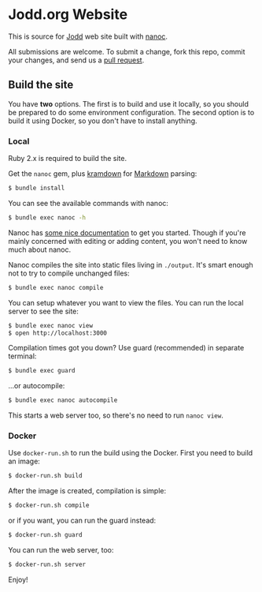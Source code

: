 # Jodd.org Website

This is source for [Jodd](http://jodd.org) web site built with [nanoc](http://nanoc.ws).

All submissions are welcome. To submit a change, fork this repo,
commit your changes, and send us a
[pull request](http://help.github.com/send-pull-requests/).

## Build the site

You have **two** options. The first is to build and use it locally, so you
should be prepared to do some environment configuration. The second option is
to build it using Docker, so you don't have to install anything.

### Local

Ruby 2.x is required to build the site.

Get the `nanoc` gem, plus [kramdown](http://kramdown.gettalong.org/)
for [Markdown](http://daringfireball.net/projects/markdown/) parsing:

```sh
$ bundle install
```

You can see the available commands with nanoc:

```sh
$ bundle exec nanoc -h
```

Nanoc has [some nice documentation](http://nanoc.ws/docs/tutorial/) to get you
started. Though if you're mainly concerned with editing or adding content, you
won't need to know much about nanoc.

Nanoc compiles the site into static files living in `./output`.  It's
smart enough not to try to compile unchanged files:

```sh
$ bundle exec nanoc compile
```

You can setup whatever you want to view the files. You can run the local server
to see the site:

```sh
$ bundle exec nanoc view
$ open http://localhost:3000
```

Compilation times got you down? Use guard (recommended) in separate terminal:

```sh
$ bundle exec guard
```
...or autocompile:

```sh
$ bundle exec nanoc autocompile
```

This starts a web server too, so there's no need to run `nanoc view`.

### Docker

Use `docker-run.sh` to run the build using the Docker. First you need to build
an image:

```sh
$ docker-run.sh build
```

After the image is created, compilation is simple:

```sh
$ docker-run.sh compile
```

or if you want, you can run the guard instead:

```sh
$ docker-run.sh guard
```

You can run the web server, too:

```sh
$ docker-run.sh server
```

Enjoy!